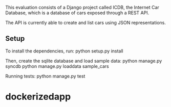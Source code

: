 
This evaluation consists of a Django project called ICDB, the Internet Car
Database, which is a database of cars exposed through a REST API.

The API is currently able to create and list cars using JSON representations.

## Setup

To install the dependencies, run:
    python setup.py install

Then, create the sqlite database and load sample data:
    python manage.py syncdb
    python manage.py loaddata sample_cars

Running tests:
    python manage.py test

# dockerizedapp
